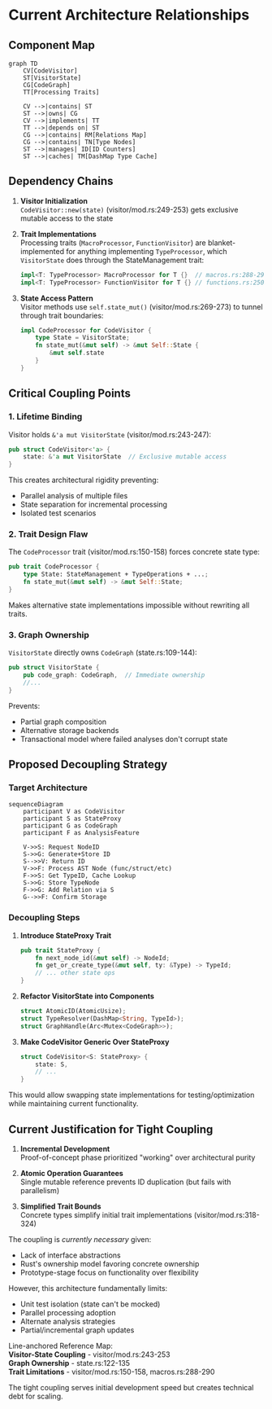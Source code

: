 # Current Architecture Relationships

## Component Map
```mermaid
graph TD
    CV[CodeVisitor]
    ST[VisitorState]
    CG[CodeGraph]
    TT[Processing Traits]

    CV -->|contains| ST
    ST -->|owns| CG
    CV -->|implements| TT
    TT -->|depends on| ST
    CG -->|contains| RM[Relations Map]
    CG -->|contains| TN[Type Nodes]
    ST -->|manages| ID[ID Counters]
    ST -->|caches| TM[DashMap Type Cache]
```

## Dependency Chains
1. **Visitor Initialization**  
   `CodeVisitor::new(state)` (visitor/mod.rs:249-253) gets exclusive mutable access to the state

2. **Trait Implementations**  
   Processing traits (`MacroProcessor`, `FunctionVisitor`) are blanket-implemented for anything implementing `TypeProcessor`, which `VisitorState` does through the StateManagement trait:
   ```rust
   impl<T: TypeProcessor> MacroProcessor for T {}  // macros.rs:288-290
   impl<T: TypeProcessor> FunctionVisitor for T {} // functions.rs:250-252
   ```

3. **State Access Pattern**  
   Visitor methods use `self.state_mut()` (visitor/mod.rs:269-273) to tunnel through trait boundaries:
   ```rust
   impl CodeProcessor for CodeVisitor {
       type State = VisitorState;
       fn state_mut(&mut self) -> &mut Self::State {
           &mut self.state
       }
   }
   ```

## Critical Coupling Points

### 1. Lifetime Binding
Visitor holds `&'a mut VisitorState` (visitor/mod.rs:243-247):
```rust
pub struct CodeVisitor<'a> {
    state: &'a mut VisitorState  // Exclusive mutable access
}
```
This creates architectural rigidity preventing:
- Parallel analysis of multiple files
- State separation for incremental processing
- Isolated test scenarios

### 2. Trait Design Flaw
The `CodeProcessor` trait (visitor/mod.rs:150-158) forces concrete state type:
```rust
pub trait CodeProcessor {
    type State: StateManagement + TypeOperations + ...;
    fn state_mut(&mut self) -> &mut Self::State;
}
```
Makes alternative state implementations impossible without rewriting all traits.

### 3. Graph Ownership
`VisitorState` directly owns `CodeGraph` (state.rs:109-144):
```rust
pub struct VisitorState {
    pub code_graph: CodeGraph,  // Immediate ownership
    //...
}
```
Prevents:
- Partial graph composition
- Alternative storage backends
- Transactional model where failed analyses don't corrupt state

## Proposed Decoupling Strategy

### Target Architecture
```mermaid
sequenceDiagram
    participant V as CodeVisitor
    participant S as StateProxy
    participant G as CodeGraph
    participant F as AnalysisFeature
    
    V->>S: Request NodeID
    S->>G: Generate+Store ID
    S-->>V: Return ID
    V->>F: Process AST Node (func/struct/etc)
    F->>S: Get TypeID, Cache Lookup
    S->>G: Store TypeNode
    F->>G: Add Relation via S
    G-->>F: Confirm Storage
```

### Decoupling Steps

1. **Introduce StateProxy Trait**
   ```rust
   pub trait StateProxy {
       fn next_node_id(&mut self) -> NodeId;
       fn get_or_create_type(&mut self, ty: &Type) -> TypeId;
       // ... other state ops
   }
   ```

2. **Refactor VisitorState into Components**
   ```rust
   struct AtomicID(AtomicUsize);
   struct TypeResolver(DashMap<String, TypeId>); 
   struct GraphHandle(Arc<Mutex<CodeGraph>>);
   ```

3. **Make CodeVisitor Generic Over StateProxy**
   ```rust
   struct CodeVisitor<S: StateProxy> {
       state: S,
       // ...
   }
   ```

This would allow swapping state implementations for testing/optimization while maintaining current functionality.

## Current Justification for Tight Coupling

1. **Incremental Development**  
   Proof-of-concept phase prioritized "working" over architectural purity

2. **Atomic Operation Guarantees**  
   Single mutable reference prevents ID duplication (but fails with parallelism)

3. **Simplified Trait Bounds**  
   Concrete types simplify initial trait implementations (visitor/mod.rs:318-324)

The coupling is *currently necessary* given:
- Lack of interface abstractions
- Rust's ownership model favoring concrete ownership
- Prototype-stage focus on functionality over flexibility

However, this architecture fundamentally limits:
- Unit test isolation (state can't be mocked)
- Parallel processing adoption
- Alternate analysis strategies
- Partial/incremental graph updates

Line-anchored Reference Map:  
**Visitor-State Coupling** - visitor/mod.rs:243-253  
**Graph Ownership** - state.rs:122-135  
**Trait Limitations** - visitor/mod.rs:150-158, macros.rs:288-290  

The tight coupling serves initial development speed but creates technical debt for scaling.


